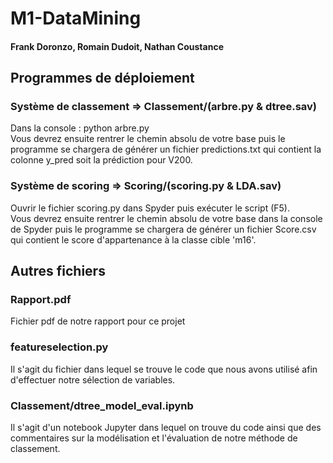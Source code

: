 # M1-DataMining
#### Frank Doronzo, Romain Dudoit, Nathan Coustance

## Programmes de déploiement
### Système de classement => Classement/(arbre.py & dtree.sav)
Dans la console : python arbre.py  
Vous devrez ensuite rentrer le chemin absolu de votre base puis le programme se chargera
de générer un fichier predictions.txt qui contient la colonne y_pred soit la prédiction pour V200.

### Système de scoring => Scoring/(scoring.py & LDA.sav)
Ouvrir le fichier scoring.py dans Spyder puis exécuter le script (F5).  
Vous devrez ensuite rentrer le chemin absolu de votre base dans la console de Spyder puis
le programme se chargera de générer un fichier Score.csv qui contient le score
d'appartenance à la classe cible 'm16'.

## Autres fichiers
### Rapport.pdf
Fichier pdf de notre rapport pour ce projet

### featureselection.py
Il s'agit du fichier dans lequel se trouve le code que nous avons utilisé afin d'effectuer notre
sélection de variables.

### Classement/dtree_model_eval.ipynb
Il s'agit d'un notebook Jupyter dans lequel on trouve du code ainsi que des commentaires
sur la modélisation et l'évaluation de notre méthode de classement.
